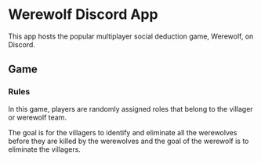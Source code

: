 # Werewolf Discord App

This app hosts the popular multiplayer social deduction game, Werewolf, on Discord.

## Game
### Rules
In this game, players are randomly assigned roles that belong to the villager or werewolf team.

The goal is for the villagers to identify and eliminate all the werewolves before they are killed by the werewolves and the goal of the werewolf is to eliminate the villagers.

